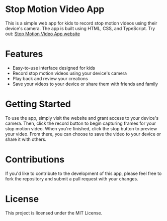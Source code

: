 # Stop Motion Video App

This is a simple web app for kids to record stop motion videos using their device's camera. The app is built using HTML, CSS, and TypeScript.
Try out: <a href="build/index.html">Stop Motion Video App website</a>

# Features

- Easy-to-use interface designed for kids
- Record stop motion videos using your device's camera
- Play back and review your creations
- Save your videos to your device or share them with friends and family

# Getting Started

To use the app, simply visit the website and grant access to your device's camera. Then, click the record button to begin capturing frames for your stop motion video. When you're finished, click the stop button to preview your video. From there, you can choose to save the video to your device or share it with others.

# Contributions

If you'd like to contribute to the development of this app, please feel free to fork the repository and submit a pull request with your changes.

# License

This project is licensed under the MIT License.
